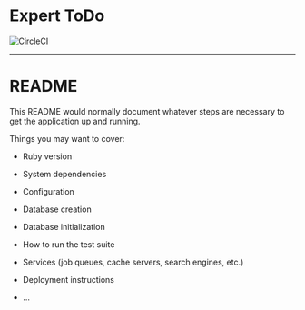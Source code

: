 Expert ToDo
========


[![CircleCI](https://circleci.com/gh/tk-hamaguchi/expert-todo.svg?style=svg)](https://circleci.com/gh/tk-hamaguchi/expert-todo)


--------

# README

This README would normally document whatever steps are necessary to get the
application up and running.

Things you may want to cover:

* Ruby version

* System dependencies

* Configuration

* Database creation

* Database initialization

* How to run the test suite

* Services (job queues, cache servers, search engines, etc.)

* Deployment instructions

* ...

